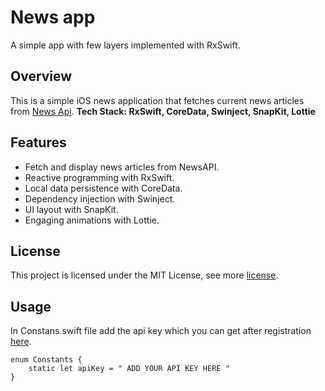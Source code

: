 # News app 
A simple app with few layers implemented with RxSwift. 

## Overview
This is a simple iOS news application that fetches current news articles from [News Api](https://newsapi.org).
**Tech Stack: RxSwift, CoreData, Swinject, SnapKit, Lottie**

## Features
- Fetch and display news articles from NewsAPI.
- Reactive programming with RxSwift.
- Local data persistence with CoreData.
- Dependency injection with Swinject.
- UI layout with SnapKit.
- Engaging animations with Lottie.

## License

This project is licensed under the MIT License, see more [license](https://github.com/](https://github.com/faluhe/News-Rx-/blob/master/LICENSE)).


## Usage 

In Constans.swift file add the api key which you can get after registration [here](https://newsapi.org).

```
enum Constants {
    static let apiKey = " ADD YOUR API KEY HERE "
}
```
